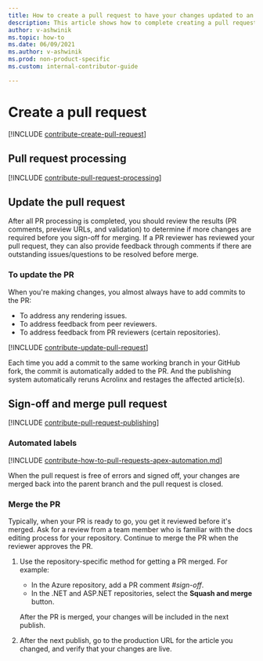 ```yaml
---
title: How to create a pull request to have your changes updated to an article on MicrosoftDocs
description: This article shows how to complete creating a pull request on GitHub.com so your updates to an article can be reviewed and published on docs.microsoft.com. 
author: v-ashwinik
ms.topic: how-to
ms.date: 06/09/2021
ms.author: v-ashwinik
ms.prod: non-product-specific
ms.custom: internal-contributor-guide

---
```

<!-- customer intent: As a new content creator, I want create a pull request, so that the content changes I made can be published on docs.microsoft.com.-->

# Create a pull request

[!INCLUDE [contribute-create-pull-request](~/guide/help-content/includes/proc-contribute-create-pr.md)]

## Pull request processing

[!INCLUDE [contribute-pull-request-processing](~/guide/help-content/includes/contribute-pull-request-processing.md)]

## Update the pull request

After all PR processing is completed, you should review the results (PR comments, preview URLs, and validation) to determine if more changes are required before you sign-off for merging. If a PR reviewer has reviewed your pull request, they can also provide feedback through comments if there are outstanding issues/questions to be resolved before merge.

### To update the PR

When you're making changes, you almost always have to add commits to the PR:

* To address any rendering issues.
* To address feedback from peer reviewers.
* To address feedback from PR reviewers (certain repositories).

[!INCLUDE [contribute-update-pull-request](~/guide/help-content/includes/proc-contribute-update-pr.md)]

Each time you add a commit to the same working branch in your GitHub fork, the commit is automatically added to the PR. And the publishing system automatically reruns Acrolinx and restages the affected article(s).

## Sign-off and merge pull request

[!INCLUDE [contribute-pull-request-publishing](~/guide/help-content/includes/contribute-pull-request-publishing.md)]

### Automated labels

[!INCLUDE [contribute-how-to-pull-requests-apex-automation.md](../includes/contribute-how-to-pull-requests-apex-automation.md)]

When the pull request is free of errors and signed off, your changes are merged back into the parent branch and the pull request is closed.

### Merge the PR

Typically, when your PR is ready to go, you get it reviewed before it's merged. Ask for a review from a team member who is familiar with the docs editing process for your repository. Continue to merge the PR when the reviewer approves the PR.

1. Use the repository-specific method for getting a PR merged. For example:

   * In the Azure repository, add a PR comment *#sign-off*.
   * In the .NET and ASP.NET repositories, select the **Squash and merge** button.

   After the PR is merged, your changes will be included in the next publish.

2. After the next publish, go to the production URL for the article you changed, and verify that your changes are live.

